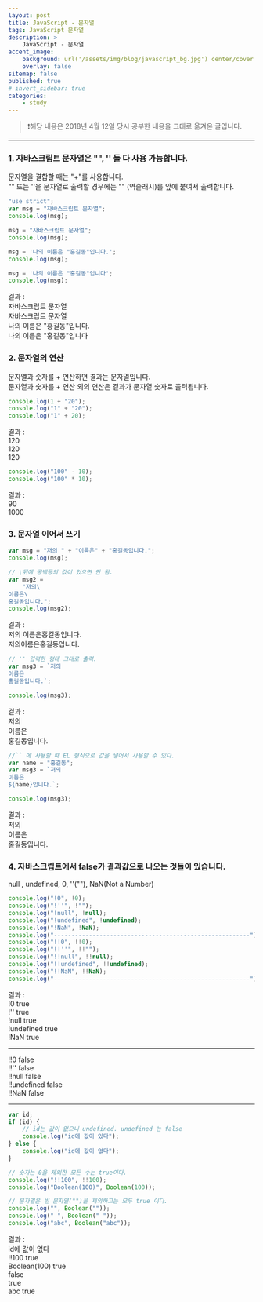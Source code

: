 ```yaml
---
layout: post
title: JavaScript - 문자열
tags: JavaScript 문자열
description: >
    JavaScript - 문자열
accent_image:
    background: url('/assets/img/blog/javascript_bg.jpg') center/cover
    overlay: false
sitemap: false
published: true
# invert_sidebar: true
categories:
    - study
---
```


> ❗️해당 내용은 2018년 4월 12일 당시 공부한 내용을 그대로 옮겨온 글입니다.

---

### 1. 자바스크립트 문자열은 "", '' 둘 다 사용 가능합니다.

문자열을 결합할 때는 "+"를 사용합니다.<br>
"" 또는 ''을 문자열로 출력할 경우에는 "\" (역슬래시)를 앞에 붙여서 출력합니다.<br>

```javascript
"use strict";
var msg = "자바스크립트 문자열";
console.log(msg);

msg = "자바스크립트 문자열";
console.log(msg);

msg = '나의 이름은 "홍길동"입니다.';
console.log(msg);

msg = '나의 이름은 "홍길동"입니다';
console.log(msg);
```

결과 :<br>
자바스크립트 문자열<br>
자바스크립트 문자열<br>
나의 이름은 "홍길동"입니다.<br>
나의 이름은 "홍길동"입니다<br>

### 2. 문자열의 연산

문자열과 숫자를 + 연산하면 결과는 문자열입니다.<br>
문자열과 숫자를 + 연산 외의 연산은 결과가 문자열 숫자로 출력됩니다.<br>

```javascript
console.log(1 + "20");
console.log("1" + "20");
console.log("1" + 20);
```

결과 :<br>
120<br>
120<br>
120<br>

```javascript
console.log("100" - 10);
console.log("100" * 10);
```

결과 :<br>
90<br>
1000<br>

### 3. 문자열 이어서 쓰기

```javascript
var msg = "저의 " + "이름은" + "홍길동입니다.";
console.log(msg);

// \뒤에 공백등의 값이 있으면 안 됨.
var msg2 =
    "저의\
이름은\
홍길동입니다.";
console.log(msg2);
```

결과 :<br>
저의 이름은홍길동입니다.<br>
저의이름은홍길동입니다.<br>

```javascript
// '' 입력한 형태 그대로 출력.
var msg3 = `저의 
이름은
홍길동입니다.`;

console.log(msg3);
```

결과 :<br>
저의<br>
이름은<br>
홍길동입니다.<br>

```javascript
//`` 에 사용할 때 EL 형식으로 값을 넣어서 사용할 수 있다.
var name = "홍길동";
var msg3 = `저의 
이름은
${name}입니다.`;

console.log(msg3);
```

결과 :<br>
저의<br>
이름은<br>
홍길동입니다.<br>

### 4. 자바스크립트에서 false가 결과값으로 나오는 것들이 있습니다.

null , undefined, 0, ''(""), NaN(Not a Number)

```javascript
console.log("!0", !0);
console.log("!''", !"");
console.log("!null", !null);
console.log("!undefined", !undefined);
console.log("!NaN", !NaN);
console.log("--------------------------------------------------------");
console.log("!!0", !!0);
console.log("!!''", !!"");
console.log("!!null", !!null);
console.log("!!undefined", !!undefined);
console.log("!!NaN", !!NaN);
console.log("--------------------------------------------------------");
```

결과 :<br>
!0 true<br>
!'' true<br>
!null true<br>
!undefined true<br>
!NaN true<br>

---

!!0 false<br>
!!'' false<br>
!!null false<br>
!!undefined false<br>
!!NaN false<br>

---

```javascript
var id;
if (id) {
    // id는 값이 없으니 undefined. undefined 는 false
    console.log("id에 값이 있다");
} else {
    console.log("id에 값이 없다");
}

// 숫자는 0을 제외한 모든 수는 true이다.
console.log("!!100", !!100);
console.log("Boolean(100)", Boolean(100));

// 문자열은 빈 문자열("")을 제외하고는 모두 true 이다.
console.log("", Boolean(""));
console.log(" ", Boolean(" "));
console.log("abc", Boolean("abc"));
```

결과 :<br>
id에 값이 없다<br>
!!100 true<br>
Boolean(100) true<br>
false<br>
true<br>
abc true<br>
